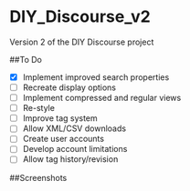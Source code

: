 # DIY_Discourse_v2
Version 2 of the DIY Discourse project 

##To Do
- [x] Implement improved search properties
- [ ] Recreate display options
- [ ] Implement compressed and regular views
- [ ] Re-style
- [ ] Improve tag system
- [ ] Allow XML/CSV downloads
- [ ] Create user accounts
- [ ] Develop account limitations
- [ ] Allow tag history/revision

##Screenshots
